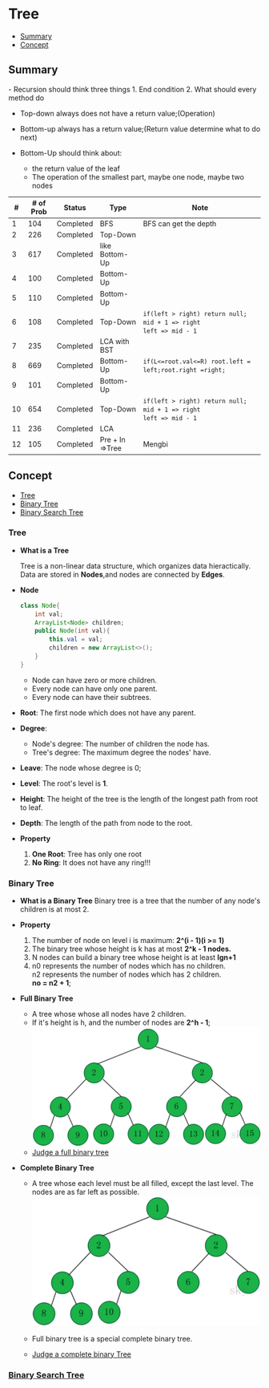 # Tree
- [Summary](#summary)
- [Concept](#concept)

<h2 id = "summary">Summary</h2>
- Recursion should think three things
  1. End condition
  2. What should every method do

- Top-down always does not have a return value;(Operation)
- Bottom-up always has a return value;(Return value determine what to do next)


- Bottom-Up should think about:
  - the return value of the leaf
  - The operation of the smallest part, maybe one node, maybe two nodes



| #   | # of Prob | Status    | Type              | Note                                                                         |
| --- | --------- | --------- | ----------------- | ---------------------------------------------------------------------------- |
| 1   | 104       | Completed | BFS               | BFS can get the depth                                                        |
| 2   | 226       | Completed | Top-Down          |                                                                              |
| 3   | 617       | Completed | like<br>Bottom-Up |                                                                              |
| 4   | 100       | Completed | Bottom-Up         |                                                                              |
| 5   | 110       | Completed | Bottom-Up         |                                                                              |
| 6   | 108       | Completed | Top-Down          | `if(left > right) return null;`<br> `mid + 1 => right`<br> `left => mid - 1` |
| 7   | 235       | Completed | LCA with BST      |                                                                              |
| 8   | 669       | Completed | Bottom-Up         | `if(L<=root.val<=R) root.left = left;root.right =right;`                     |
| 9   | 101       | Completed | Bottom-Up         |                                                                              |
| 10  | 654       | Completed | Top-Down          | `if(left > right) return null;`<br> `mid + 1 => right`<br> `left => mid - 1` |
| 11  | 236       | Completed | LCA               |                                                                              |
| 12  | 105       | Completed | Pre + In =>Tree   | Mengbi                                                                             |


<h2 id = "concept">Concept</h2>

- [Tree](#tree)
- [Binary Tree](#binaryTree)
- [Binary Search Tree](#bst)
<h3 id = "tree">Tree</h3>

  - **What is a Tree**

    Tree is a non-linear data structure, which organizes data hieractically. Data are stored in **Nodes**,and nodes are connected by **Edges**.
  - **Node**
    ``` Java
    class Node{
        int val;
        ArrayList<Node> children;
        public Node(int val){
            this.val = val;
            children = new ArrayList<>();
        }
    }
    ```
    - Node can have zero or more children.
    - Every node can have only one parent.
    - Every node can have their subtrees.
  - **Root**: The first node which does not have any parent.
  - **Degree**:
    - Node's degree: The number of children the node has.
    - Tree's degree: The maximum degree the nodes' have.
  - **Leave**: The node whose degree is 0;
  - **Level**: The root's level is **1**.
  - **Height**: The height of the tree is the length of the longest path from root to leaf.
  - **Depth**: The length of the path from node to the root.
  - **Property**
    1. **One Root**: Tree has only one root
    2. **No Ring**: It does not have any ring!!!
<h3 id = "binaryTree">Binary Tree</h3>

  - **What is a Binary Tree**
  Binary tree is a tree that the number of any node's children is at most 2.

  - **Property**
    1. The number of node on level i is maximum: **2^(i - 1)(i >= 1)**
    2. The binary tree whose height is k has at most **2^k - 1 nodes.**
    3. N nodes can build a binary tree whose height is at least **lgn+1**
    4. n0 represents the number of nodes which has no children.
    <br>n2 represents the number of nodes which has 2 children.
    <br>**no = n2 + 1**;
  - **Full Binary Tree**
    - A tree whose whose all nodes have 2 children.
    - If it's height is h, and the number of nodes are **2^h - 1**;
![Full_Binary_Tree](assets/markdown-img-paste-20180906160359186.png)
    - [Judge a full binary tree](#judgeFullBT)

  - **Complete Binary Tree**
    - A tree whose each level must be all filled, except the last level. The nodes are as far left as possible.
    ![Complete_Binary_Tree](assets/markdown-img-paste-20180906161804893.png)

    - Full binary tree is a special complete binary tree.
    - [Judge a complete binary Tree](#judgeCompleteBT)
<h3 id = "bst"><a href = "https://github.com/rexbean/L/blob/master/Type/Tree/BST.md">Binary Search Tree</a></h3>
